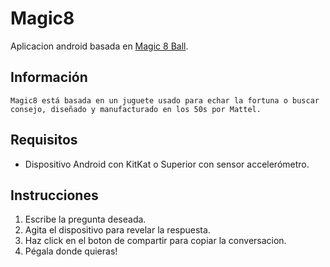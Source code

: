 # Magic8

Aplicacion android basada en [Magic 8 Ball](https://es.wikipedia.org/wiki/Magic_8-Ball).

## Información

    Magic8 está basada en un juguete usado para echar la fortuna o buscar consejo, diseñado y manufacturado en los 50s por Mattel.

## Requisitos
* Dispositivo Android con KitKat o Superior con sensor accelerómetro.


## Instrucciones

1. Escribe la pregunta deseada.
2. Agita el dispositivo para revelar la respuesta.
3. Haz click en el boton de compartir para copiar la conversacion.
4. Pégala donde quieras!





